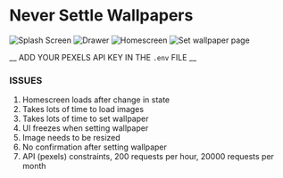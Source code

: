 # Never Settle Wallpapers

![Splash Screen]([url=https://postimg.cc/XB6Fg5wD][img]https://i.postimg.cc/XB6Fg5wD/Screenshot-2019-06-02-20-14-07-710-com-fcs-gamify-fcs.png[/img][/url]) ![Drawer]([url=https://postimg.cc/q6cKD7wB][img]https://i.postimg.cc/q6cKD7wB/Screenshot-2019-06-02-20-14-20-758-com-fcs-gamify-fcs.png[/img][/url]) ![Homescreen]([url=https://postimg.cc/RN9K6cCW][img]https://i.postimg.cc/RN9K6cCW/Screenshot-2019-06-02-20-14-50-575-com-fcs-gamify-fcs.png[/img][/url]) ![Set wallpaper page]([url=https://postimg.cc/PN1156HG][img]https://i.postimg.cc/PN1156HG/Screenshot-2019-06-02-20-15-11-024-com-fcs-gamify-fcs.png[/img][/url])

__ ADD YOUR PEXELS API KEY IN THE `.env` FILE __

### ISSUES

1. Homescreen loads after change in state
2. Takes lots of time to load images
3. Takes lots of time to set wallpaper
4. UI freezes when setting wallpaper
5. Image needs to be resized
6. No confirmation after setting wallpaper
7. API (pexels) constraints, 200 requests per hour, 20000 requests per month